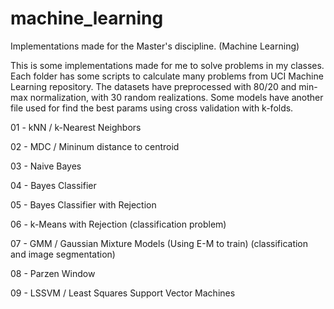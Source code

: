 # machine_learning
Implementations made for the Master's discipline. (Machine Learning)

This is some implementations made for me to solve problems in my classes.
Each folder has some scripts to calculate many problems from UCI Machine Learning repository.
The datasets have preprocessed with 80/20 and min-max normalization, with 30 random realizations.
Some models have another file used for find the best params using cross validation with k-folds.

01 - kNN / k-Nearest Neighbors 

02 - MDC / Mininum distance to centroid

03 - Naive Bayes

04 - Bayes Classifier

05 - Bayes Classifier with Rejection

06 - k-Means with Rejection (classification problem)

07 - GMM / Gaussian Mixture Models (Using E-M to train) (classification and image segmentation)

08 - Parzen Window

09 - LSSVM / Least Squares Support Vector Machines
